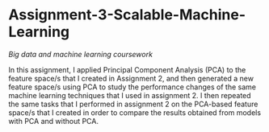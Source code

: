 # Assignment-3-Scalable-Machine-Learning
_Big data and machine learning coursework_

In this assignment, I applied Principal Component Analysis (PCA) to the feature space/s that I created in Assignment 2, and then generated a new feature space/s using PCA to study the performance changes of the same machine learning techniques that I used in assignment 2. I then repeated the same tasks that I performed in assignment 2 on the PCA-based feature space/s that I created in order to compare the results obtained from models with PCA and without PCA.
